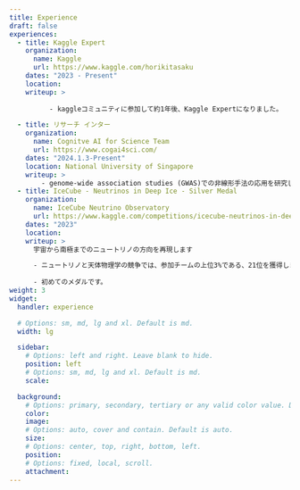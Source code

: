 ```yaml
---
title: Experience
draft: false
experiences:
  - title: Kaggle Expert
    organization:
      name: Kaggle
      url: https://www.kaggle.com/horikitasaku
    dates: "2023 - Present"
    location: 
    writeup: >
          
          - kaggleコミュニティに参加して約1年後、Kaggle Expertになりました。

  - title: リサーチ インター
    organization:
      name: Cognitve AI for Science Team
      url: https://www.cogai4sci.com/
    dates: "2024.1.3-Present"
    location: National University of Singapore
    writeup: >
        - genome-wide association studies (GWAS)での非線形手法の応用を研究しています。
  - title: IceCube - Neutrinos in Deep Ice - Silver Medal
    organization:
      name: IceCube Neutrino Observatory
      url: https://www.kaggle.com/competitions/icecube-neutrinos-in-deep-ice
    dates: "2023"
    location: 
    writeup: >
      宇宙から南極までのニュートリノの方向を再現します

      - ニュートリノと天体物理学の競争では、参加チームの上位3%である、21位を獲得しました。
  
      - 初めてのメダルです。
weight: 3
widget:
  handler: experience

  # Options: sm, md, lg and xl. Default is md.
  width: lg

  sidebar:
    # Options: left and right. Leave blank to hide.
    position: left
    # Options: sm, md, lg and xl. Default is md.
    scale:

  background:
    # Options: primary, secondary, tertiary or any valid color value. Default is primary.
    color:
    image:
    # Options: auto, cover and contain. Default is auto.
    size:
    # Options: center, top, right, bottom, left.
    position:
    # Options: fixed, local, scroll.
    attachment:
---
```

